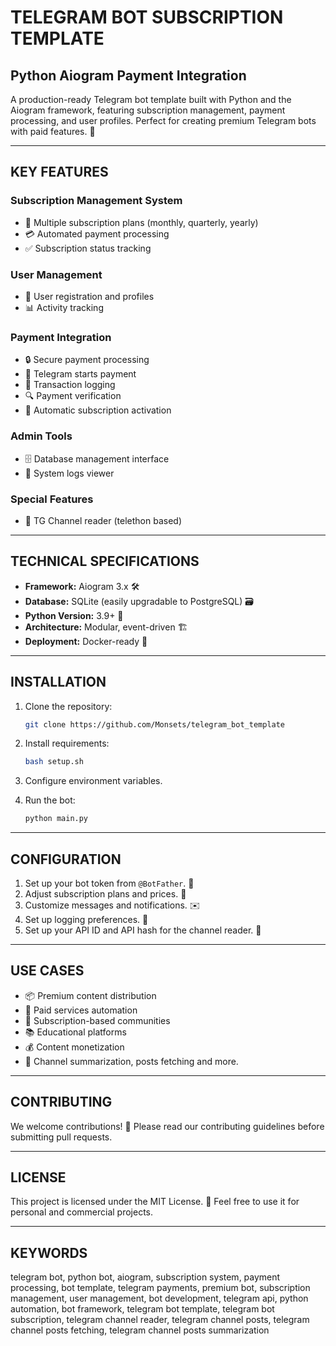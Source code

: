 # TELEGRAM BOT SUBSCRIPTION TEMPLATE

## Python Aiogram Payment Integration

A production-ready Telegram bot template built with Python and the Aiogram framework, featuring subscription management, payment processing, and user profiles. Perfect for creating premium Telegram bots with paid features. 🚀

---

## KEY FEATURES

### Subscription Management System
- 📅 Multiple subscription plans (monthly, quarterly, yearly)
- 💳 Automated payment processing
- ✅ Subscription status tracking

### User Management
- 👤 User registration and profiles
- 📊 Activity tracking

### Payment Integration
- 🔒 Secure payment processing
- 💸 Telegram starts payment
- 🧾 Transaction logging
- 🔍 Payment verification
- 🤖 Automatic subscription activation

### Admin Tools
- 🗄️ Database management interface
- 📝 System logs viewer

### Special Features
- 📰 TG Channel reader (telethon based)

---

## TECHNICAL SPECIFICATIONS
- **Framework:** Aiogram 3.x 🛠️
- **Database:** SQLite (easily upgradable to PostgreSQL) 🗃️
- **Python Version:** 3.9+ 🐍
- **Architecture:** Modular, event-driven 🏗️
- **Deployment:** Docker-ready 🐳

---

## INSTALLATION

1. Clone the repository:
   ```bash
   git clone https://github.com/Monsets/telegram_bot_template
   ```

2. Install requirements:
   ```bash 
   bash setup.sh
   ```

3. Configure environment variables.

4. Run the bot:
   ```bash
   python main.py
   ```

---

## CONFIGURATION

1. Set up your bot token from `@BotFather`. 🤖
2. Adjust subscription plans and prices. 📅
3. Customize messages and notifications. ✉️
4. Set up logging preferences. 📝
5. Set up your API ID and API hash for the channel reader. 📰
---

## USE CASES

- 📦 Premium content distribution
- 🤖 Paid services automation
- 👥 Subscription-based communities
- 📚 Educational platforms
- 💰 Content monetization
- 📰 Channel summarization, posts fetching and more.

---

## CONTRIBUTING

We welcome contributions! 🎉 Please read our contributing guidelines before submitting pull requests.

---

## LICENSE

This project is licensed under the MIT License. 📝 Feel free to use it for personal and commercial projects.

---

## KEYWORDS

telegram bot, python bot, aiogram, subscription system, payment processing, bot template, telegram payments, premium bot, subscription management, user management, bot development, telegram api, python automation, bot framework, telegram bot template, telegram bot subscription, telegram channel reader, telegram channel posts, telegram channel posts fetching, telegram channel posts summarization

